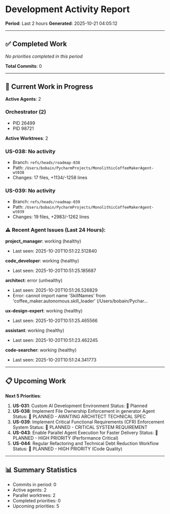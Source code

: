 # Development Activity Report
**Period**: Last 2 hours
**Generated**: 2025-10-21 04:05:12

---

## ✅ Completed Work

_No priorities completed in this period_

**Total Commits**: 0

---

## 🚀 Current Work in Progress

**Active Agents**: 2

### Orchestrator (2)
- PID 26499
- PID 98721

**Active Worktrees**: 2

### US-038: No activity
- Branch: `refs/heads/roadmap-038`
- Path: `/Users/bobain/PycharmProjects/MonolithicCoffeeMakerAgent-wt038`
- Changes: 17 files, +1134/-1258 lines

### US-039: No activity
- Branch: `refs/heads/roadmap-039`
- Path: `/Users/bobain/PycharmProjects/MonolithicCoffeeMakerAgent-wt039`
- Changes: 19 files, +2983/-1262 lines

### ⚠️  Recent Agent Issues (Last 24 Hours):

**project_manager**: working (healthy)
  - Last seen: 2025-10-20T10:51:22.512840

**code_developer**: working (healthy)
  - Last seen: 2025-10-20T10:51:25.185687

**architect**: error (unhealthy)
  - Last seen: 2025-10-20T10:51:26.526829
  - Error: cannot import name 'SkillNames' from 'coffee_maker.autonomous.skill_loader' (/Users/bobain/Pychar...

**ux-design-expert**: working (healthy)
  - Last seen: 2025-10-20T10:51:25.465566

**assistant**: working (healthy)
  - Last seen: 2025-10-20T10:51:23.462245

**code-searcher**: working (healthy)
  - Last seen: 2025-10-20T10:51:24.341773

---

## 📋 Upcoming Work

**Next 5 Priorities**:

1. **US-031**: Custom AI Development Environment
   Status: 📝 Planned
2. **US-038**: Implement File Ownership Enforcement in generator Agent
   Status: 📝 PLANNED - AWAITING ARCHITECT TECHNICAL SPEC
3. **US-039**: Implement Critical Functional Requirements (CFR) Enforcement System
   Status: 📝 PLANNED - CRITICAL SYSTEM REQUIREMENT
4. **US-043**: Enable Parallel Agent Execution for Faster Delivery
   Status: 📝 PLANNED - HIGH PRIORITY (Performance Critical)
5. **US-044**: Regular Refactoring and Technical Debt Reduction Workflow
   Status: 📝 PLANNED - HIGH PRIORITY (Code Quality)

---

## 📊 Summary Statistics

- Commits in period: 0
- Active agents: 2
- Parallel worktrees: 2
- Completed priorities: 0
- Upcoming priorities: 5
